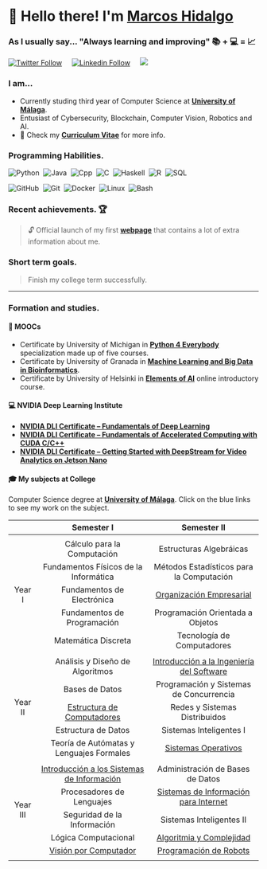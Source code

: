 # 👋 Hello there! I'm [Marcos Hidalgo][website] 
### As I usually say... "Always learning and improving" 📚 + 💻 =  📈

[![Twitter Follow](https://img.shields.io/twitter/follow/marcoshidalgob?color=%231DA1F2&label=Twitter&logo=twitter&style=plastic)](https://twitter.com/marcoshidalgob)&nbsp;&nbsp;&nbsp;&nbsp;
[![Linkedin Follow](https://img.shields.io/twitter/url?url=https://www.linkedin.com/in/marcoshidalgobcolor=%231DA1F2&label=LinkedIn&logo=linkedin&style=social)](https://www.linkedin.com/in/marcoshidalgob)&nbsp;&nbsp;&nbsp;&nbsp;
<a href="mailto:marcoshidalgobanos@gmail.com?subject=Hi%20Marcos%20Hidalgo"><img src="https://img.shields.io/badge/gmail-%23D14836.svg?&style=flat&logo=gmail&logoColor=white" /></a> 


### I am...
* Currently studing third year of Computer Science at **[University of Málaga](https://www.uma.es/#gsc.tab=0)**.
* Entusiast of Cybersecurity, Blockchain, Computer Vision, Robotics and AI.
* 📄 Check my **[Curriculum Vitae](./MarcosHidalgoCV.pdf)** for more info.

### Programming Habilities.

![Python](https://img.shields.io/badge/Python-3776AB?style=flat&logo=python&logoColor=white)&nbsp;
![Java](https://img.shields.io/badge/Java-ED8B00?style=flat&logo=java&logoColor=white)&nbsp;
![Cpp](https://img.shields.io/badge/C%2B%2B-00599C?style=flat&logo=c%2B%2B&logoColor=white)&nbsp;
![C](https://img.shields.io/badge/C-00599C?style=flat&logo=c&logoColor=white)&nbsp;
![Haskell](https://img.shields.io/badge/Haskell-3776AB.svg?&style=flat&logo=haskell&logoColor=white)&nbsp;
![R](https://img.shields.io/badge/R-003B57.svg?&style=flat&logo=R&logoColor=white)&nbsp;
![SQL](https://img.shields.io/badge/SQL-F80000.svg?&style=flat&logo=oracle&logoColor=white)&nbsp;
&nbsp;&nbsp;&nbsp;

![GitHub](https://img.shields.io/badge/-GitHub-181717?style=flat&logo=github)&nbsp;
![Git](https://img.shields.io/badge/-Git-181717?style=flat&logo=git)&nbsp;
![Docker](https://img.shields.io/badge/-Docker-181717?style=flat&logo=docker)&nbsp;
![Linux](https://img.shields.io/badge/Linux-181717?style=flat&logo=linux)&nbsp;
![Bash](https://img.shields.io/badge/Shell_Script-121011?style=flat&logo=gnu-bash&logoColor=white)&nbsp;
&nbsp;&nbsp;&nbsp;

<!--
![VS Code](https://img.shields.io/badge/-VS%20Code-007ACC?style=flat-square&logo=visual-studio-code)&nbsp;
![IntelliJ](https://img.shields.io/badge/-IntelliJ%20IDEA-black?style=flat-square&logo=jetbrains)&nbsp;
&nbsp;&nbsp;&nbsp;
-->

### Recent achievements. 🏆
> 🔓 Official launch of my first **[webpage][website]** that contains a lot of extra information about me.

### Short term goals.
> Finish my college term successfully.

---

### Formation and studies.

#### 🚀 MOOCs 
*  Certificate by University of Michigan in **[Python 4 Everybody](https://www.coursera.org/specializations/python)** specialization made up of five courses.
*  Certificate by University of Granada in **[Machine Learning and Big Data in Bioinformatics](https://abierta.ugr.es/course/view.php?id=57)**.
*  Certificate by University of Helsinki in **[Elements of AI](https://course.elementsofai.com/)** online introductory course.

#### 💻 NVIDIA Deep Learning Institute 
*  **[NVIDIA DLI Certificate – Fundamentals of Deep Learning](https://courses.nvidia.com/certificates/fa23c9b1177f481e98165b17fb69fc9d)**
*  **[NVIDIA DLI Certificate – Fundamentals of Accelerated Computing with CUDA C/C++](https://courses.nvidia.com/certificates/9cdf38e81db44420b09072d8b91d7e85)** 
*  **[NVIDIA DLI Certificate – Getting Started with DeepStream for Video Analytics on Jetson Nano](https://courses.nvidia.com/certificates/22239167c9994f60884829f671b29c3a)** 


#### 🎓 My subjects at College
Computer Science degree at **[University of Málaga](https://www.uma.es/#gsc.tab=0)**. Click on the blue links to see my work on the subject.

<table>
    <thead align="center">
        <tr>
            <th></th>
            <th>Semester I</th>
            <th>Semester II</th>
        </tr>
    </thead>
    <tbody align="center">
        <tr>
            <td colspan="4"></td>
        </tr>
        <tr>
            <td rowspan="5">Year I</td>
            <td>Cálculo para la Computación</td>
            <td>Estructuras Algebráicas</td>
        </tr>
        <tr>
            <td>Fundamentos Físicos de la Informática</td>
            <td>Métodos Estadísticos para la Computación</td>
        </tr>
        <tr>
            <td>Fundamentos de Electrónica</td>
            <td><a href="https://github.com/MarkosHB/Fortinvent" target="_blank" rel="noopener noreferrer">Organización Empresarial<a/></td>
        </tr>
        <tr>
            <td>Fundamentos de Programación</td>
            <td>Programación Orientada a Objetos</td>
        </tr>
        <tr>
            <td>Matemática Discreta</td>
            <td>Tecnología de Computadores</td>
        </tr>
        <tr>
            <td colspan="4"></td>
        </tr>
        <tr>
            <td rowspan="5">Year II</td>
            <td>Análisis y Diseño de Algoritmos</td>
            <td><a href="https://github.com/MarkosHB/MyReminder" target="_blank" rel="noopener noreferrer">Introducción a la Ingeniería del Software</td>
        </tr>
        <tr>
            <td>Bases de Datos</td>
            <td>Programación y Sistemas de Concurrencia</td>
        </tr>
        <tr>
            <td><a href="https://github.com/MarkosHB/RaspberryPi-Lullaby" target="_blank" rel="noopener noreferrer">Estructura de Computadores</a></td>
            <td>Redes y Sistemas Distribuidos</td>
        </tr>
        <tr>
            <td>Estructura de Datos</td>
            <td>Sistemas Inteligentes I</td>
        </tr>
        <tr>
            <td>Teoría de Autómatas y Lenguajes Formales</td>
            <td><a href="https://github.com/MarkosHB/Operating-Systems-Subject" target="_blank" rel="noopener noreferrer">Sistemas Operativos</a></td>
        </tr>
        <tr>
            <td colspan="4"></td>
        </tr>
        <tr>
            <td rowspan="5">Year III</td>
            <td><a href="https://github.com/MarkosHB/Information-Systems-Subject" target="_blank" rel="noopener noreferrer">Introducción a los Sistemas de Información</a></td>
            <td>Administración de Bases de Datos</td>
        </tr>
        <tr>
            <td>Procesadores de Lenguajes</td>
            <td><a href="https://github.com/MarkosHB/Digital-Solutions" target="_blank" rel="noopener noreferrer">Sistemas de Información para Internet</a></td>
        </tr>
        <tr>
            <td>Seguridad de la Información</td>
            <td>Sistemas Inteligentes II</td>
        </tr>
        <tr>
            <td>Lógica Computacional</td>
            <td><a href="https://github.com/MarkosHB/Computational-Complexity-Subject" target="_blank" rel="noopener noreferrer">Algoritmia y Complejidad</a></td>      
        </tr>
        <tr>
            <td><a href="https://github.com/MarkosHB/Mouse-Management-using-OpenCV" target="_blank" rel="noopener noreferrer">Visión por Computador</a></td>
            <td><a href="https://github.com/MarkosHB/Robot-Programming-Subject" target="_blank" rel="noopener noreferrer">Programación de Robots</a></td>
        </tr>
        <tr>
            <td colspan="4"></td>
        </tr>
        <!--
        <tr>
            <td rowspan="4">Year IV</td>
            <td><b><a href="https://github.com/15Galan/mencion-430" target="_blank" rel="noopener noreferrer">Administración de Sistemas Operativos</a></b></td>
            <td><a href="https://github.com/15Galan/asignatura-401" target="_blank" rel="noopener noreferrer">Proyectos y Legislación</a></td>
        </tr>
        <tr>
            <td><b>Diseño y Evaluación de Infraestructuras Informáticas</b></td>
            <td><i>Arquitecturas Clúster</i></td>
        </tr>
        <tr>
            <td><b><a href="https://github.com/15Galan/mencion-432" target="_blank" rel="noopener noreferrer">Planificación de Proyectos y Análisis de Riesgos</a></b></td>
            <td><i>Prácticas Externas</i></td>
        </tr>
        <tr>
            <td><b>Tecnología de los Sistemas de Producción</b></td>
            <td>T.F.G</td>
        </tr>
        -->
    </tbody>
</table>

<!-- LINKS -->
[website]: https://markoshb.github.io/


